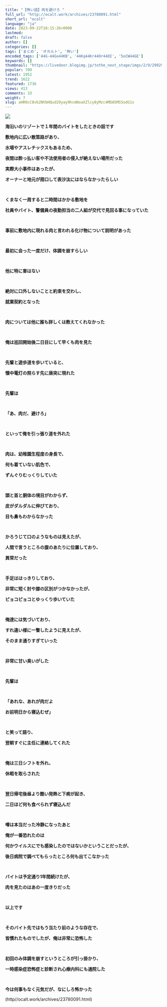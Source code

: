 ```yaml
---
title: "【怖い話】肉を避けろ "
full_url: "http://ocalt.work/archives/23780091.html"
short_url: "ocalt"
language: "ja"
date: 2023-09-22T18:15:26+0900
lastmod: 
draft: false
author: []
categories: []
tags: ['まとめ', 'オカルト', '怖い']
encoded_tags: ['44G-44Go44KB', '44Kq44Kr44Or44OI', '5oCW44GE']
keywords: []
thumbnail: "https://livedoor.blogimg.jp/tothe_next_stage/imgs/2/9/29929f90.jpg"
popular: 709
latest: 1952
trend: 1622
featured: 1736
views: 413
comments: 33
weight: 7
slug: aHR0cC8vb2NhbHQud29yay9hcmNoaXZlcy8yMzc4MDA5MS5odG1s
---
```


![](https://livedoor.blogimg.jp/tothe_next_stage/imgs/2/9/29929f90.jpg)

<div><p><b><p>海沿いのリゾートで１年間のバイトをしたときの話です</p></b></p><p><b><p>敷地内に広い散策路があり、</p></b></p><p><b><p>水場やアスレチックスもあるため、</p></b></p><p><b><p>夜間は酔っ払い客や不法使用者の侵入が絶えない場所だった</p></b></p> <p><b><p>実際大小事件はあったが、</p></b></p><p><b><p>オーナーと地元が箝口して表沙汰にはならなかったらしい</p></b></p><p><b><p><br></p></b></p><p><b><p>くまなく一周すると二時間はかかる敷地を</p></b></p><p><b><p>社員やバイト、警備員の夜勤担当の二人組が交代で見回る事になっていた</p></b></p><p><b><p><br></p></b></p><p><b><p>事前に敷地内に現れる肉と言われる化け物について説明があった</p></b></p><p><b><p><br></p></b></p><p><b><p>最初に会った一度だけ、体調を崩すらしい</p></b></p><p><b><p><br></p></b></p><p><b><p>他に特に害はない</p></b></p><p><b><p><br></p></b></p><p><b><p>絶対に口外しないことと約束を交わし、</p></b></p><p><b><p>就業契約となった</p></b></p><p><b><p><br></p></b></p><p><b><p>肉については他に誰も詳しくは教えてくれなかった</p></b></p><p><b><p><br></p></b></p><p><b><p>俺は巡回開始後二日目にして早くも肉を見た</p></b></p><p><b><p><br></p></b></p><p><b><p>先輩と遊歩道を歩いていると、</p></b></p><p><b><p>懐中電灯の照らす先に唐突に現れた</p></b></p><p><b><p> <br></p></b></p><p><b><p>先輩は</p></b></p><p><b><p><br></p></b></p><p><b><p>「あ、肉だ、避けろ」</p></b></p><p><b><p><br></p></b></p><p><b><p>といって俺を引っ張り道を外れた</p></b></p><p><b><p><br></p></b></p><p><b><p>肉は、幼稚園生程度の身長で、</p></b></p><p><b><p>何も着ていない肌色で、</p></b></p><p><b><p>ずんぐりむっくりしていた</p></b></p><p><b><p><br></p></b></p><p><b><p>頭と首と胴体の境目がわからず、</p></b></p><p><b><p>皮がダルダルに伸びており、</p></b></p><p><b><p>目も鼻もわからなかった</p></b></p><p><b><p><br></p></b></p><p><b><p>かろうじて口のようなものは見えたが、</p></b></p><p><b><p>人間で言うところの腹のあたりに位置しており、</p></b></p><p><b><p>異常だった</p></b></p><p><b><p> <br></p></b></p><p><b><p>手足ははっきりしており、</p></b></p><p><b><p>非常に短く肘や膝の区別がつかなかったが、</p></b></p><p><b><p>ピョコピョコとゆっくり歩いていた</p></b></p><p><b><p><br></p></b></p><p><b><p>俺達には気づいており、</p></b></p><p><b><p>すれ違い様に一瞥したように見えたが、</p></b></p><p><b><p>そのまま通りすぎていった</p></b></p><p><b><p><br></p></b></p><p><b><p>非常に甘い臭いがした</p></b></p><p><b><p><br></p></b></p><p><b><p>先輩は</p></b></p><p><b><p><br></p></b></p><p><b><p>「あれな、あれが肉だよ</p></b></p><p><b><p>お前明日から寝込むぜ」</p></b></p><p><b><p><br></p></b></p><p><b><p>と笑って語り、</p></b></p><p><b><p>翌朝すぐに主任に連絡してくれた</p></b></p><p><b><p> <br></p></b></p><p><b><p>俺は三日シフトを外れ、</p></b></p><p><b><p>休暇を取らされた</p></b></p><p><b><p><br></p></b></p><p><b><p>翌日帰宅後昼より酷い発熱と下痢が起き、</p></b></p><p><b><p>二日ほど何も食べられず寝込んだ</p></b></p><p><b><p><br></p></b></p><p><b><p>噂は本当だった冷静になったあと</p></b></p><p><b><p>俺が一番恐れたのは</p></b></p><p><b><p>何かウイルスにでも感染したのではないかということだったが、</p></b></p><p><b><p>後日病院で調べてもらったところ何も出てこなかった</p></b></p><p><b><p><br></p></b></p><p><b><p>バイトは予定通り1年間続けたが、</p></b></p><p><b><p>肉を見たのはあの一度きりだった</p></b></p><p><b><p><br></p></b></p><p><b><p>以上です</p></b></p><p><b><p><br></p></b></p><p><b><p>そのバイト先ではもう当たり前のような存在で、</p></b></p><p><b><p>皆慣れたものでしたが、俺は非常に恐怖した</p></b></p><p><b><p><br></p></b></p><p><b><p>初回のみ体調を崩すというところが引っ掛かり、</p></b></p><p><b><p>一時感染症恐怖症と診断され心療内科にも通院した</p></b></p><p><b><p><br></p></b></p><p><b><p>今は何事もなく元気だが、なにしろ怖かった </p></b></p> </div>

(http//ocalt.work/archives/23780091.html)
